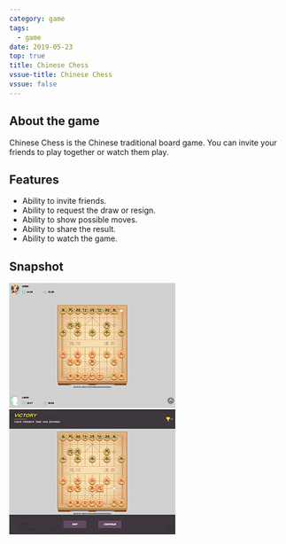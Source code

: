 ```yaml
---
category: game
tags:
  - game
date: 2019-05-23
top: true
title: Chinese Chess
vssue-title: Chinese Chess
vssue: false
---
```


## About the game

Chinese Chess is the Chinese traditional board game. You can invite your friends to play together or watch them play.

## Features

+ Ability to invite friends.
+ Ability to request the draw or resign.
+ Ability to show possible moves.
+ Ability to share the result.
+ Ability to watch the game.

## Snapshot

!["opening"](/assets/chess/chess1.jpg)
!["playing"](/assets/chess/chess2.jpg)